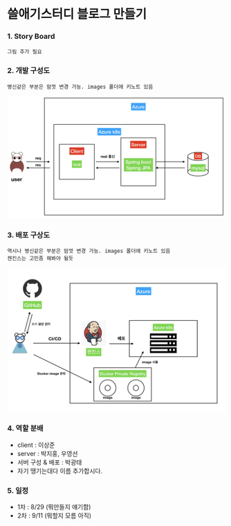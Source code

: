 # 쓸애기스터디 블로그 만들기

### 1. Story Board
```
그림 추가 필요
```

### 2. 개발 구성도
```
병신같은 부분은 맘껏 변경 가능. images 폴더에 키노트 있음
```
![Alt text](./ztc/images/devBlueprint.png)

### 3. 배포 구상도
```
역시나 병신같은 부분은 맘껏 변경 가능. images 폴더에 키노트 있음
젠킨스는 고민좀 해봐야 될듯
```
![Alt text](./ztc/images/cicd_blueprint.png)

### 4. 역할 분배
- client : 이상준
- server : 박지홍, 우영선
- 서버 구성 & 배포 : 박광태
- 자기 땡기는대다 이름 추가합시다.

### 5. 일정
- 1차 : 8/29 (뭐만들지 얘기함)
- 2차 : 9/11 (뭐할지 모름 아직) 

